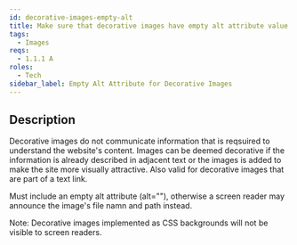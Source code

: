 ```yaml
---
id: decorative-images-empty-alt
title: Make sure that decorative images have empty alt attribute value
tags:
  - Images
reqs:
  - 1.1.1 A
roles:
  - Tech
sidebar_label: Empty Alt Attribute for Decorative Images
---
```


## Description

Decorative images do not communicate information that is reqsuired to understand the website's content. Images can be deemed decorative if the information is already described in adjacent text or the images is added to make the site more visually attractive. Also valid for decorative images that are part of a text link.

Must include an empty alt attribute (alt=""), otherwise a screen reader may announce the image's file namn and path instead.

Note: Decorative images implemented as CSS backgrounds will not be visible to screen readers.
